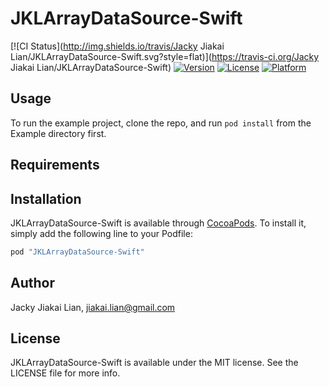 # JKLArrayDataSource-Swift

[![CI Status](http://img.shields.io/travis/Jacky Jiakai Lian/JKLArrayDataSource-Swift.svg?style=flat)](https://travis-ci.org/Jacky Jiakai Lian/JKLArrayDataSource-Swift)
[![Version](https://img.shields.io/cocoapods/v/JKLArrayDataSource-Swift.svg?style=flat)](http://cocoapods.org/pods/JKLArrayDataSource-Swift)
[![License](https://img.shields.io/cocoapods/l/JKLArrayDataSource-Swift.svg?style=flat)](http://cocoapods.org/pods/JKLArrayDataSource-Swift)
[![Platform](https://img.shields.io/cocoapods/p/JKLArrayDataSource-Swift.svg?style=flat)](http://cocoapods.org/pods/JKLArrayDataSource-Swift)

## Usage

To run the example project, clone the repo, and run `pod install` from the Example directory first.

## Requirements

## Installation

JKLArrayDataSource-Swift is available through [CocoaPods](http://cocoapods.org). To install
it, simply add the following line to your Podfile:

```ruby
pod "JKLArrayDataSource-Swift"
```

## Author

Jacky Jiakai Lian, jiakai.lian@gmail.com

## License

JKLArrayDataSource-Swift is available under the MIT license. See the LICENSE file for more info.
